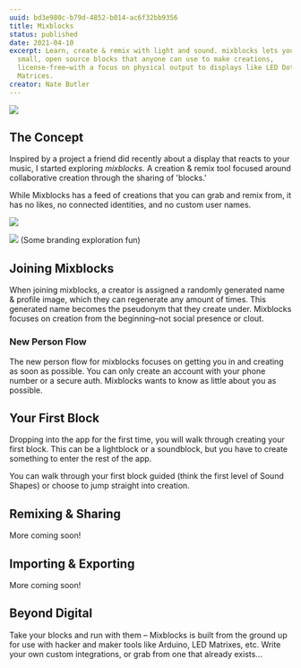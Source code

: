 ```yaml
---
uuid: bd3e980c-b79d-4852-b014-ac6f32bb9356
title: Mixblocks
status: published
date: 2021-04-10
excerpt: Learn, create & remix with light and sound. mixblocks lets you create
  small, open source blocks that anyone can use to make creations,
  license-free–with a focus on physical output to displays like LED Dot
  Matrices.
creator: Nate Butler
---
```


![](https://res.cloudinary.com/yaminateo/image/upload/v1637124653/project/mixblocks/thumbnail-2x1_yyknqu.jpg)

## The Concept

Inspired by a project a friend did recently about a display that reacts to your music, I started exploring *mixblocks.* A creation & remix tool focused around collaborative creation through the sharing of 'blocks.'

While Mixblocks has a feed of creations that you can grab and remix from, it has no likes, no connected identities, and no custom user names.

![](https://res.cloudinary.com/yaminateo/image/upload/v1637124910/project/mixblocks/Frame_28_mjppaj.png)

![](https://res.cloudinary.com/yaminateo/image/upload/v1637124910/project/mixblocks/CleanShot_-_2021-11-16_at_23.49.48_2x_gy2rcd.png)
(Some branding exploration fun)

## Joining Mixblocks

When joining mixblocks, a creator is assigned a randomly generated name & profile image, which they can regenerate any amount of times. This generated name becomes the pseudonym that they create under. Mixblocks focuses on creation from the beginning–not social presence or clout.

### New Person Flow

The new person flow for mixblocks focuses on getting you in and creating as soon as possible. You can only create an account with your phone number or a secure auth. Mixblocks wants to know as little about you as possible.

## Your First Block

Dropping into the app for the first time, you will walk through creating your first block. This can be a lightblock or a soundblock, but you have to create something to enter the rest of the app.

You can walk through your first block guided (think the first level of Sound Shapes) or choose to jump straight into creation.

## Remixing & Sharing

More coming soon!

## Importing & Exporting

More coming soon!

## Beyond Digital

Take your blocks and run with them – Mixblocks is built from the ground up for use with hacker and maker tools like Arduino, LED Matrixes, etc. Write your own custom integrations, or grab from one that already exists...
